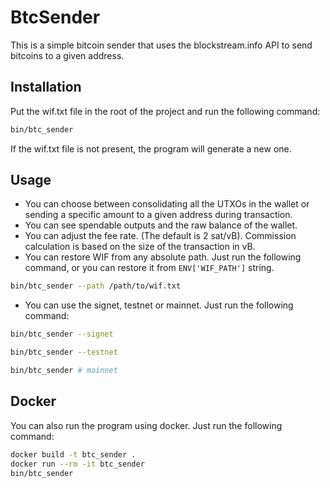 # BtcSender

This is a simple bitcoin sender that uses the blockstream.info API to send bitcoins to a given address.

## Installation
Put the wif.txt file in the root of the project and run the following command:
```bash
bin/btc_sender
```

If the wif.txt file is not present, the program will generate a new one.

## Usage
- You can choose between consolidating all the UTXOs in the wallet or sending a specific amount to a given address during transaction.
- You can see spendable outputs and the raw balance of the wallet.
- You can adjust the fee rate. (The default is 2 sat/vB). Commission calculation is based on the size of the transaction in vB.
- You can restore WIF from any absolute path. Just run the following command, or you can restore it from `ENV['WIF_PATH']` string.
```bash
bin/btc_sender --path /path/to/wif.txt
```


- You can use the signet, testnet or mainnet. Just run the following command:
```bash
bin/btc_sender --signet

bin/btc_sender --testnet

bin/btc_sender # mainnet
```

## Docker

You can also run the program using docker. Just run the following command:
```bash
docker build -t btc_sender .
docker run --rm -it btc_sender
bin/btc_sender
```
